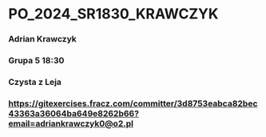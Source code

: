 # PO_2024_SR1830_KRAWCZYK

### Adrian Krawczyk

### Grupa 5 18:30

### Czysta z Leja

### https://gitexercises.fracz.com/committer/3d8753eabca82bec43363a36064ba649e8262b66?email=adriankrawczyk0@o2.pl

